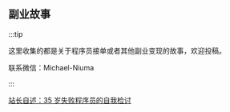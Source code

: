 ## 副业故事

:::tip

这里收集的都是关于程序员接单或者其他副业变现的故事，欢迎投稿。

联系微信：Michael-Niuma

:::

[站长自述：35 岁失败程序员的自我检讨](/article/crowdsourcing/story/me.html)
